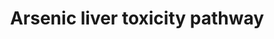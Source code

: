---
annotations:
- id: DOID:3571
  parent: disease of cellular proliferation
  type: Disease Ontology
  value: liver cancer
- id: CL:0000182
  parent: native cell
  type: Cell Type Ontology
  value: hepatocyte
- id: PW:0000013
  parent: disease pathway
  type: Pathway Ontology
  value: disease pathway
authors:
- ZDLech
- Marvin M2
- Eweitz
- Mkutmon
citedin: ''
communities:
- AOP
description: 'This is an adverse outcome pathway of arsenic toxicity on liver including
  key processes leading to arsenic induced liver cancer. '
last-edited: 2024-03-28
ndex: null
organisms:
- Homo sapiens
redirect_from:
- /index.php/Pathway:WP5228
- /instance/WP5228
- /instance/WP5228_r129377
revision: r129377
schema-jsonld:
- '@context': https://schema.org/
  '@id': https://wikipathways.github.io/pathways/WP5228.html
  '@type': Dataset
  creator:
    '@type': Organization
    name: WikiPathways
  description: 'This is an adverse outcome pathway of arsenic toxicity on liver including
    key processes leading to arsenic induced liver cancer. '
  keywords: []
  license: CC0
  name: Arsenic liver toxicity pathway
seo: CreativeWork
title: Arsenic liver toxicity pathway
wpid: WP5228
---